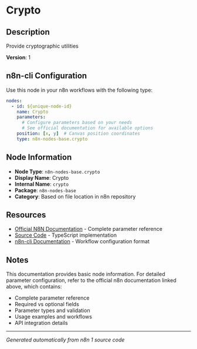 # Crypto

## Description

Provide cryptographic utilities

**Version**: 1

## n8n-cli Configuration

Use this node in your n8n workflows with the following type:

```yaml
nodes:
  - id: ${unique-node-id}
    name: Crypto
    parameters:
      # Configure parameters based on your needs
      # See official documentation for available options
    position: [x, y]  # Canvas position coordinates
    type: n8n-nodes-base.crypto
```

## Node Information

- **Node Type**: `n8n-nodes-base.crypto`
- **Display Name**: Crypto
- **Internal Name**: `crypto`
- **Package**: `n8n-nodes-base`
- **Category**: Based on file location in n8n repository

## Resources

- [Official N8N Documentation](https://docs.n8n.io/integrations/builtin/core-nodes/n8n-nodes-base.crypto/) - Complete parameter reference
- [Source Code](https://github.com/n8n-io/n8n/blob/master/packages/nodes-base/nodes/Crypto/Crypto.node.ts) - TypeScript implementation
- [n8n-cli Documentation](https://github.com/edenreich/n8n-cli) - Workflow configuration format

## Notes

This documentation provides basic node information. For detailed parameter configuration, 
refer to the official n8n documentation linked above, which contains:

- Complete parameter reference
- Required vs optional fields
- Parameter types and validation
- Usage examples and workflows
- API integration details

---
*Generated automatically from n8n 1 source code*
